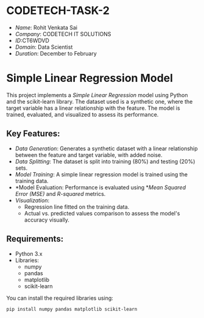 # CODETECH-TASK-2

- *Name*: Rohit Venkata Sai
- *Company*: CODETECH IT SOLUTIONS
- *ID*:CT6WDVD
- *Domain*: Data Scientist
- *Duration*: December to February


# Simple Linear Regression Model

This project implements a *Simple Linear Regression* model using Python and the scikit-learn library. The dataset used is a synthetic one, where the target variable has a linear relationship with the feature. The model is trained, evaluated, and visualized to assess its performance.

## Key Features:
- *Data Generation*: Generates a synthetic dataset with a linear relationship between the feature and target variable, with added noise.
- *Data Splitting*: The dataset is split into training (80%) and testing (20%) sets.
- *Model Training*: A simple linear regression model is trained using the training data.
- *Model Evaluation: Performance is evaluated using **Mean Squared Error (MSE)* and *R-squared* metrics.
- *Visualization*: 
  - Regression line fitted on the training data.
  - Actual vs. predicted values comparison to assess the model's accuracy visually.

## Requirements:
- Python 3.x
- Libraries:
  - numpy
  - pandas
  - matplotlib
  - scikit-learn

You can install the required libraries using:
```bash
pip install numpy pandas matplotlib scikit-learn
